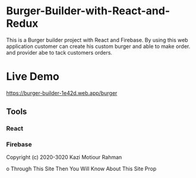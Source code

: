 # Burger-Builder-with-React-and-Redux

This is a Burger builder project  with React and Firebase. By using this web application customer can create his custom burger and able to make order.
and provider abe to tack customers orders.

# Live Demo
https://burger-builder-1e42d.web.app/burger


##  Tools
### React 
### Firebase


Copyright (c) 2020-3020 Kazi Motiour Rahman

o Through This Site Then You Will Know About This Site Prop

